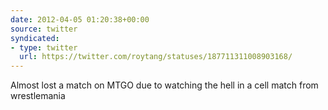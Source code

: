 ```yaml
---
date: 2012-04-05 01:20:38+00:00
source: twitter
syndicated:
- type: twitter
  url: https://twitter.com/roytang/statuses/187711311008903168/
---
```


Almost lost a match on MTGO due to watching the hell in a cell match from wrestlemania